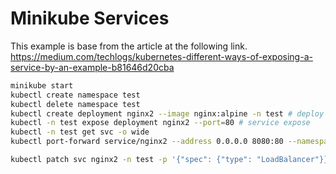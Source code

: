 # Minikube Services

This example is base from the article at the following link.
https://medium.com/techlogs/kubernetes-different-ways-of-exposing-a-service-by-an-example-b81646d20cba

```bash
minikube start
kubectl create namespace test
kubectl delete namespace test
kubectl create deployment nginx2 --image nginx:alpine -n test # deploy
kubectl -n test expose deployment nginx2 --port=80 # service expose
kubectl -n test get svc -o wide
kubectl port-forward service/nginx2 --address 0.0.0.0 8080:80 --namespace test

kubectl patch svc nginx2 -n test -p '{"spec": {"type": "LoadBalancer"}}'
```
